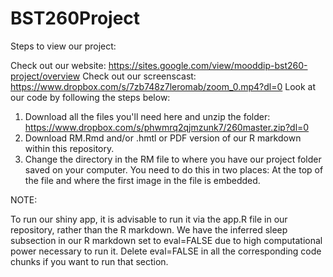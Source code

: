 # BST260Project

Steps to view our project:

Check out our website: https://sites.google.com/view/mooddip-bst260-project/overview
Check out our screenscast: https://www.dropbox.com/s/7zb748z7leromab/zoom_0.mp4?dl=0
Look at our code by following the steps below:

1. Download all the files you'll need here and unzip the folder: https://www.dropbox.com/s/phwmrq2qjmzunk7/260master.zip?dl=0
2. Download RM.Rmd and/or .hmtl or PDF version of our R markdown within this repository.
3. Change the directory in the RM file to where you have our project folder saved on your computer. You need to do this in two places: At the top of the file and where the first image in the file is embedded.

NOTE:

To run our shiny app, it is advisable to run it via the app.R file in our repository, rather than the R markdown. 
We have the inferred sleep subsection in our R markdown set to eval=FALSE due to high computational power necessary to run it. Delete eval=FALSE in all the corresponding code chunks if you want to run that section.
